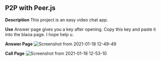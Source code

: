 ## P2P with Peer.js  ##

**Description**
This project is an easy video chat app.

**Use**
Answer page gives you a key after opening. Copy this key and paste it into the blaoa page. I hope help u.

**Answer Page**
![Screenshot from 2021-01-18 12-49-49](https://user-images.githubusercontent.com/21203901/104899500-fcb55300-598b-11eb-9f15-197622a0c0bd.png)

**Call Page**
![Screenshot from 2021-01-18 12-53-10](https://user-images.githubusercontent.com/21203901/104899637-28d0d400-598c-11eb-9417-8164426739a4.png)
